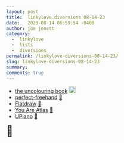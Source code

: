 ```yaml
---
layout: post
title:  linkylove.diversions 08-14-23
date:   2023-08-14 06:59:54 -0400
author: joe jenett
category:
  -  linkylove
  -  lists
  -  diversions
permalink: /linkylove-diversions-08-14-23/
slug: linkylove-diversions-08-14-23
summary: 
comments: true
---
```

<ul class="linkylove">
	<li><a title="the uncolouring book" href="https://lines.potato.horse/">the uncolouring book</a> <a class="normaltext" title="source" href="https://waxy.org/2023/08/the-uncolouring-book/"><img src="https://iwebthings.joejenett.com/images/left-arrow.png" alt="" width="18"></a></li>
	<li><a title="perfect-freehand" href="https://www.perfect-freehand.com/">perfect-freehand</a> <a href="https://pinboard.in/u:roger">📌</a></li>
	<li><a title="Flatdraw — Simple Canvas Drawing App" href="https://flatdraw.com/">Flatdraw</a> <a href="https://pinboard.in/u:jugglebird">📌</a></li>
	<li><a title="You Are Atlas" href="https://youareatlas.com/">You Are Atlas</a> <a href="https://pinboard.in/u:angusf">📌</a></li>
	<li><a title="GitHub - eliasdorneles/upiano: A Piano in your terminal" href="https://github.com/eliasdorneles/upiano">UPiano</a> <a href="https://pinboard.in/u:tdjones">📌</a></li>
</ul>
<span style="font-size:2em;">🫠</span>

<a href="https://brid.gy/publish/mastodon"></a>
